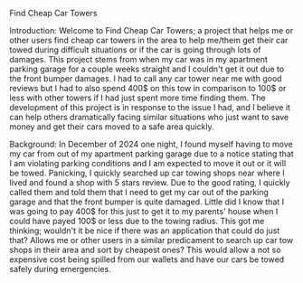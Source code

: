 Find Cheap Car Towers

Introduction:
Welcome to Find Cheap Car Towers; a project that helps me or other users find cheap car towers in the area to help me/them get their car towed during difficult situations or if the car is going through lots of damages. This project stems from when my car was in my apartment parking garage for a couple weeks straight and I couldn't get it out due to the front bumper damages. I had to call any car tower near me with good reviews but I had to also spend 400$ on this tow in comparison to 100$ or less with other towers if I had just spent more time finding them. The development of this project is in response to the issue I had, and I believe it can help others dramatically facing similar situations who just want to save money and get their cars moved to a safe area quickly.

Background:
In December of 2024 one night, I found myself having to move my car from out of my apartment parking garage due to a notice stating that I am violating parking conditions and I am expected to move it out or it will be towed. Panicking, I quickly searched up car towing shops near where I lived and found a shop with 5 stars review. Due to the good rating, I quickly called them and told them that I need to get my car out of the parking garage and that the front bumper is quite damaged. Little did I know that I was going to pay 400$ for this just to get it to my parents' house when I could have payed 100$ or less due to the towing radius. This got me thinking; wouldn't it be nice if there was an application that could do just that? Allows me or other users in a similar predicament to search up car tow shops in their area and sort by cheapest ones? This would allow a not so expensive cost being spilled from our wallets and have our cars be towed safely during emergencies. 
